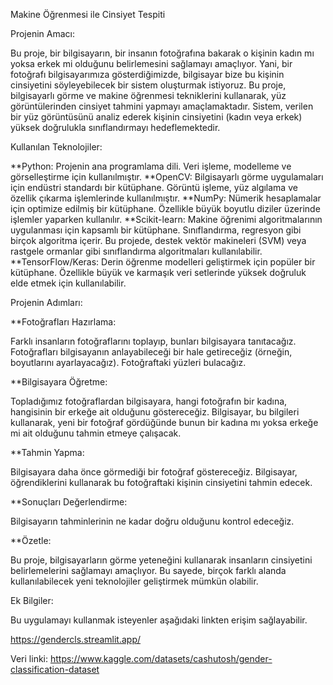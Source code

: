 

Makine Öğrenmesi ile Cinsiyet Tespiti

Projenin Amacı:

Bu proje, bir bilgisayarın, bir insanın fotoğrafına bakarak o kişinin kadın mı yoksa erkek mi olduğunu belirlemesini sağlamayı amaçlıyor. Yani, bir fotoğrafı bilgisayarımıza gösterdiğimizde, bilgisayar bize bu kişinin cinsiyetini söyleyebilecek bir sistem oluşturmak istiyoruz.
Bu proje, bilgisayarlı görme ve makine öğrenmesi tekniklerini kullanarak, yüz görüntülerinden cinsiyet tahmini yapmayı amaçlamaktadır. Sistem, verilen bir yüz görüntüsünü analiz ederek kişinin cinsiyetini (kadın veya erkek) yüksek doğrulukla sınıflandırmayı hedeflemektedir.

Kullanılan Teknolojiler:

**Python: Projenin ana programlama dili. Veri işleme, modelleme ve görselleştirme için kullanılmıştır.
**OpenCV: Bilgisayarlı görme uygulamaları için endüstri standardı bir kütüphane. Görüntü işleme, yüz algılama ve özellik çıkarma işlemlerinde kullanılmıştır.
**NumPy: Nümerik hesaplamalar için optimize edilmiş bir kütüphane. Özellikle büyük boyutlu diziler üzerinde işlemler yaparken kullanılır.
**Scikit-learn: Makine öğrenimi algoritmalarının uygulanması için kapsamlı bir kütüphane. Sınıflandırma, regresyon gibi birçok algoritma içerir. Bu projede, destek vektör makineleri (SVM) veya rastgele ormanlar gibi sınıflandırma algoritmaları kullanılabilir.
**TensorFlow/Keras: Derin öğrenme modelleri geliştirmek için popüler bir kütüphane. Özellikle büyük ve karmaşık veri setlerinde yüksek doğruluk elde etmek için kullanılabilir.

Projenin Adımları:

**Fotoğrafları Hazırlama:

Farklı insanların fotoğraflarını toplayıp, bunları bilgisayara tanıtacağız.
Fotoğrafları bilgisayanın anlayabileceği bir hale getireceğiz (örneğin, boyutlarını ayarlayacağız).
Fotoğraftaki yüzleri bulacağız.

**Bilgisayara Öğretme:

Topladığımız fotoğraflardan bilgisayara, hangi fotoğrafın bir kadına, hangisinin bir erkeğe ait olduğunu göstereceğiz.
Bilgisayar, bu bilgileri kullanarak, yeni bir fotoğraf gördüğünde bunun bir kadına mı yoksa erkeğe mi ait olduğunu tahmin etmeye çalışacak.

**Tahmin Yapma:

Bilgisayara daha önce görmediği bir fotoğraf göstereceğiz.
Bilgisayar, öğrendiklerini kullanarak bu fotoğraftaki kişinin cinsiyetini tahmin edecek.

**Sonuçları Değerlendirme:

Bilgisayarın tahminlerinin ne kadar doğru olduğunu kontrol edeceğiz.

**Özetle:

Bu proje, bilgisayarların görme yeteneğini kullanarak insanların cinsiyetini belirlemelerini sağlamayı amaçlıyor. Bu sayede, birçok farklı alanda kullanılabilecek yeni teknolojiler geliştirmek mümkün olabilir.

Ek Bilgiler:

Bu uygulamayı kullanmak isteyenler aşağıdaki linkten erişim sağlayabilir.

https://gendercls.streamlit.app/

Veri linki: https://www.kaggle.com/datasets/cashutosh/gender-classification-dataset

